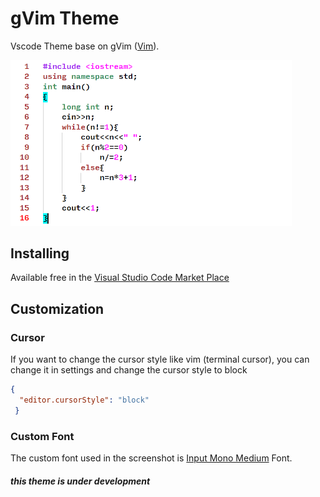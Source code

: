 # gVim Theme
Vscode Theme base on gVim ([Vim](https://www.vim.org/download.php)).

<img src="Screenshot/1.png" alt="gVim Theme" width="450px"/>

## Installing

Available free in the [Visual Studio Code Market Place](https://marketplace.visualstudio.com/items?itemName=ichsn.gvim-theme)


## Customization
### Cursor
If you want to change the cursor style like vim (terminal cursor), you can change it in settings and change the cursor style to block
```json
{
  "editor.cursorStyle": "block"
 }
```
### Custom Font
The custom font used in the screenshot is [Input Mono Medium](https://input.djr.com/) Font.

##### *this theme is under development*